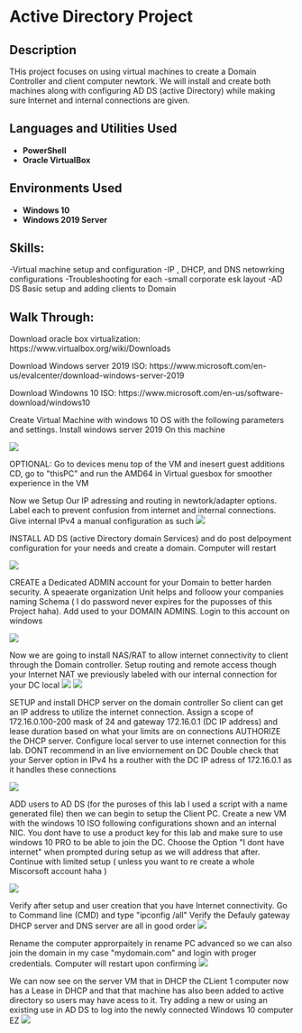 <h1>Active Directory Project</h1>

<h2>Description</h2>
THis project focuses on using virtual machines to create a Domain Controller and client computer newtork. We will install and create both machines along with configuring AD DS (active Directory) while making sure Internet and internal connections are given.
<br />


<h2>Languages and Utilities Used</h2>

- <b>PowerShell</b> 
- <b>Oracle VirtualBox</b>

<h2>Environments Used</h2>

- <b>Windows 10</b>
- <b>Windows 2019 Server</b>

<h2>Skills:</h2>     
-Virtual machine setup and configuration
-IP , DHCP, and DNS netowrking configurations
-Troubleshooting for each
-small corporate esk layout
-AD DS Basic setup and adding clients to Domain
<h2>Walk Through:</h2>

<p> Download oracle box virtualization: https://www.virtualbox.org/wiki/Downloads </p>
<p> Download Windows server 2019 ISO: https://www.microsoft.com/en-us/evalcenter/download-windows-server-2019 </p>
<p> Download Windowns 10 ISO: https://www.microsoft.com/en-us/software-download/windows10 </p>


<p> Create Virtual Machine with windows 10 OS with the following parameters and settings. Install windows server 2019 On this machine <p/>
<img src="https://imgur.com/XfY5mxy.gif"/>

OPTIONAL: Go to devices menu top of the VM and inesert guest additions CD, go to  "thisPC" and run the AMD64 in Virtual guesbox for smoother experience in the VM

Now we Setup Our IP adressing and routing in newtork/adapter options. Label each to prevent confusion from internet and internal connections. Give internal IPv4 a manual configuration as such
<img src="https://imgur.com/ccxdjum.gif"/>

<p>INSTALL AD DS (active Directory domain Services) and do post delpoyment configuration for your needs and create a domain. Computer will restart</p> 
<img src="https://imgur.com/w3w9OT0.gif"/>

<p>CREATE a Dedicated ADMIN account for your Domain to better harden security. A speaerate organization Unit helps and folloow your companies naming Schema ( I do password never expires for the puposses of this Project haha). Add used to your DOMAIN ADMINS. Login to this account on windows </p>
<img src="https://imgur.com/TVWt2wD.gif"/>

Now we are going to install NAS/RAT to allow internet connectivity to client through the Domain controller. Setup routing and remote access though your Internet NAT we previously labeled with our internal connection for your DC local
<img src="https://imgur.com/InALAaw.gif"/> <img src="https://imgur.com/J8rSWag.gif"/>

<p>SETUP and install DHCP server on the domain controller So client can get an IP address to utilize the internet connection. Assign a scope of 172.16.0.100-200 mask of 24 and gateway 172.16.0.1 (DC IP address) and lease duration based on what your limits are on connections
AUTHORIZE the DHCP server. Configure local server to use internet connection for this lab. DONT recommend in an live enviornement on DC Double check that your Server option in IPv4 hs a routher with the DC IP adress of 172.16.0.1 as it handles these connections</p>
<img src="https://imgur.com/6BsGNXp.gif"/>

<p>ADD users to AD DS (for the puroses of this lab I used a script with a name generated file) then we can begin to setup the Client PC. Create a new VM with the windows 10 ISO following configurations shown and an internal NIC. You dont have to use a product key for this lab and make sure to use windows 10 PRO to be able to join the DC. Choose the Option "I dont have internet" when prompted during setup as we will address that after. Continue with limited setup ( unless you want to re create a whole Miscorsoft account haha )</p>
<img src="https://imgur.com/oHBPb6g.gif"/>

Verify after setup and user creation that you have Internet connectivity. Go to Command line (CMD) and type "ipconfig /all" Verify the Defauly gateway DHCP server and DNS server are all in good order
<img src="https://imgur.com/O2gdxzA.gif"/>

Rename the computer approrpaitely in rename PC advanced so we can also join the domain in my case "mydomain.com" and login with proger credentials. Computer will restart upon confirming
<img src="https://imgur.com/S8OwRlh.gif"/>

We can now see on the server VM that in DHCP the CLient 1 computer now has a Lease in DHCP and that that machine has also been added to active directory so users may have acess to it. Try adding a new or using an existing use in AD DS to log into the newly connected Windows 10 computer EZ
<img src="https://imgur.com/PHiyisf.gif"/>
<!--
 ```diff
- text in red
+ text in green
! text in orange
# text in gray
@@ text in purple (and bold)@@
```
--!>
